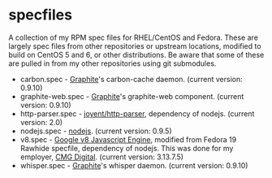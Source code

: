 specfiles
=========

A collection of my RPM spec files for RHEL/CentOS and Fedora. These are largely spec files from other repositories or upstream locations, modified to build on CentOS 5 and 6, or other distributions. Be aware that some of these are pulled in from my other repositories using git submodules.

* carbon.spec - [Graphite](http://graphite.wikidot.com/)'s carbon-cache daemon. (current version: 0.9.10)
* graphite-web.spec - [Graphite](http://graphite.wikidot.com/)'s graphite-web component. (current version: 0.9.10)
* http-parser.spec - [joyent/http-parser](http://github.com/joyent/http-parser), dependency of nodejs. (current version: 2.0)
* nodejs.spec - [nodejs](http://nodejs.org/). (current version: 0.9.5)
* v8.spec - [Google v8 Javascript Engine](http://code.google.com/p/v8/), modified from Fedora 19 Rawhide specfile, dependency of nodejs. This was done for my employer, [CMG Digital](http://www.cmgdigital.com/). (current version: 3.13.7.5)
* whisper.spec - [Graphite](http://graphite.wikidot.com/)'s whisper daemon. (current version: 0.9.10)
